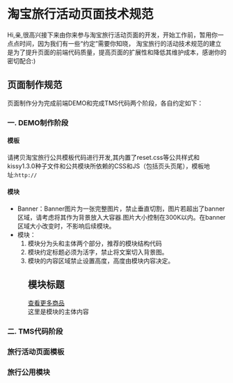# 淘宝旅行活动页面技术规范

Hi,亲,很高兴接下来由你来参与淘宝旅行活动页面的开发，开始工作前，暂用你一点点时间，因为我们有一些“约定”需要你知晓，
淘宝旅行的活动技术规范的建立是为了提升页面的前端代码质量，提高页面的扩展性和降低其维护成本，感谢你的密切配合:)

## 页面制作规范
页面制作分为完成前端DEMO和完成TMS代码两个阶段，各自约定如下：

### 一. DEMO制作阶段

#### 模板

请拷贝淘宝旅行公共模板代码进行开发,其内置了reset.css等公共样式和kissy1.3.0种子文件和公共模块所依赖的CSS和JS（包括页头页尾），模板地址:`http://`
 
#### 模块
 
* Banner：Banner图片为一张完整图片，禁止垂直切割，图片若超出了banner区域，请考虑将其作为背景放入大容器.图片大小控制在300K以内。在banner区域大小改变时，不影响后续模块。
* 模块：
    1. 模块分为头和主体两个部分，推荐的模块结构代码
    2. 模块约定标题必须为活字，禁止将文案切入背景图。
    3. 模块的内容区域禁止设置高度，高度由模块内容决定。
		<div class="actmod-name">
			<div class="actmod-hd"><!--模块头-->
				<h2>模块标题</h2>
				<span class="more"><a href="#">查看更多商品</a></span>
			</div>
			<div class="actmod-bd"><!--模块内容-->
				这里是模块的主体内容
			</div>
		</div>
		
### 二. TMS代码阶段

### 旅行活动页面模板

### 旅行公用模块


